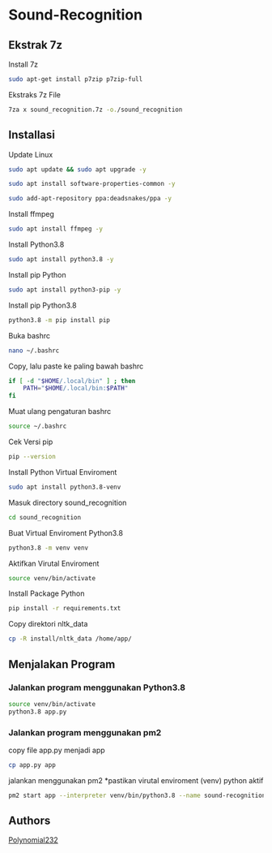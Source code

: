 # Sound-Recognition

## Ekstrak 7z

Install 7z
```bash
sudo apt-get install p7zip p7zip-full
```
Ekstraks 7z File
```bash
7za x sound_recognition.7z -o./sound_recognition
```


## Installasi

Update Linux
```bash
sudo apt update && sudo apt upgrade -y
```
```bash
sudo apt install software-properties-common -y
```
```bash
sudo add-apt-repository ppa:deadsnakes/ppa -y
```

Install ffmpeg
```bash
sudo apt install ffmpeg -y
```

Install Python3.8
```bash
sudo apt install python3.8 -y
```

Install pip Python
```bash
sudo apt install python3-pip -y
```

Install pip Python3.8
```bash
python3.8 -m pip install pip
```

Buka bashrc
```bash
nano ~/.bashrc
```

Copy, lalu paste ke paling bawah bashrc
```bash
if [ -d "$HOME/.local/bin" ] ; then
    PATH="$HOME/.local/bin:$PATH"
fi
```

Muat ulang pengaturan bashrc
```bash
source ~/.bashrc
```

Cek Versi pip
```bash
pip --version
```

Install Python Virtual Enviroment
```bash
sudo apt install python3.8-venv
```

Masuk directory sound_recognition
```bash
cd sound_recognition
```

Buat Virtual Enviroment Python3.8
```bash
python3.8 -m venv venv
```

Aktifkan Virutal Enviroment
```bash
source venv/bin/activate
```

Install Package Python
```bash
pip install -r requirements.txt
```

Copy direktori nltk_data
```bash
cp -R install/nltk_data /home/app/
```
## Menjalakan Program

### Jalankan program menggunakan Python3.8
```bash
source venv/bin/activate
python3.8 app.py
```

### Jalankan program menggunakan pm2
copy file app.py menjadi app
```bash
cp app.py app
```
jalankan menggunakan pm2
*pastikan virutal enviroment (venv) python aktif
```bash
pm2 start app --interpreter venv/bin/python3.8 --name sound-recognition
```

## Authors



[Polynomial232](https://github.com/Polynomial232)

